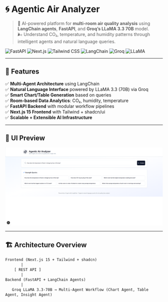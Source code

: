 # 🌀 Agentic Air Analyzer

> 🚀 AI-powered platform for **multi-room air quality analysis** using **LangChain agents**, **FastAPI**, and **Groq’s LLaMA 3.3 70B** model.  
> 🌬️ Understand CO₂, temperature, and humidity patterns through intelligent agents and natural language queries.

![FastAPI](https://img.shields.io/badge/FastAPI-005571?style=for-the-badge&logo=fastapi&logoColor=white)
![Next.js](https://img.shields.io/badge/Next.js-000000?style=for-the-badge&logo=nextdotjs&logoColor=white)
![Tailwind CSS](https://img.shields.io/badge/TailwindCSS-06B6D4?style=for-the-badge&logo=tailwindcss&logoColor=white)
![LangChain](https://img.shields.io/badge/LangChain-10A37F?style=for-the-badge)
![Groq](https://img.shields.io/badge/Groq-A020F0?style=for-the-badge)
![LLaMA](https://img.shields.io/badge/LLaMA%203.3-70B-brightgreen?style=for-the-badge)

---

## 🧠 Features

✅ **Multi-Agent Architecture** using LangChain  
✅ **Natural Language Interface** powered by LLaMA 3.3 (70B) via Groq  
✅ **Smart Chart/Table Generation** based on queries  
✅ **Room-based Data Analytics**: CO₂, humidity, temperature  
✅ **FastAPI Backend** with modular workflow pipelines  
✅ **Next.js 15 Frontend** with Tailwind + shadcn/ui  
✅ **Scalable + Extensible AI Infrastructure**

---

## 📸 UI Preview

![App Screenshot](./assets/ui-preview.png)

---

## 🏗️ Architecture Overview

```text
Frontend (Next.js 15 + Tailwind + shadcn)
       |
    [ REST API ]
       |
Backend (FastAPI + LangChain Agents)
       |
   Groq LLaMA 3.3-70B → Multi-Agent Workflow (Chart Agent, Table Agent, Insight Agent)
